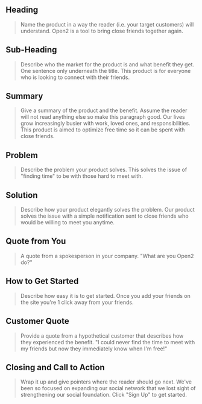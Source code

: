 ## Heading ##
  > Name the product in a way the reader (i.e. your target customers) will understand.
  Open2 is a tool to bring close friends together again.

## Sub-Heading ##
  > Describe who the market for the product is and what benefit they get. One sentence only underneath the title.
  This product is for everyone who is looking to connect with their friends.

## Summary ##
  > Give a summary of the product and the benefit. Assume the reader will not read anything else so make this paragraph good.
  Our lives grow increasingly busier with work, loved ones, and responsibilities. This product is aimed to optimize free time
  so it can be spent with close friends.

## Problem ##
  > Describe the problem your product solves.
  This solves the issue of "finding time" to be with those hard to meet with.

## Solution ##
  > Describe how your product elegantly solves the problem.
  Our product solves the issue with a simple notification sent to close friends who would be willing to meet you anytime.

## Quote from You ##
  > A quote from a spokesperson in your company.
  "What are you Open2 do?"

## How to Get Started ##
  > Describe how easy it is to get started.
  Once you add your friends on the site you're 1 click away from your friends.

## Customer Quote ##
  > Provide a quote from a hypothetical customer that describes how they experienced the benefit.
  "I could never find the time to meet with my friends but now they immediately know when I'm free!"

## Closing and Call to Action ##
  > Wrap it up and give pointers where the reader should go next.
  We've been so focused on expanding our social network that we lost sight of strengthening our social
  foundation. Click "Sign Up" to get started. 
